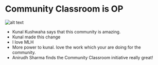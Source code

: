 # Community Classroom is OP
![alt text](https://github.com/sashpawar11/commclassroomOP/blob/sash/cc.jpg?raw=true)

- Kunal Kushwaha says that this community is amazing.
- Kunal made this change
- I love MLH
- More power to kunal. love the work which your are doing for the community.
- Anirudh Sharma finds the Community Classroom initiative really great!
